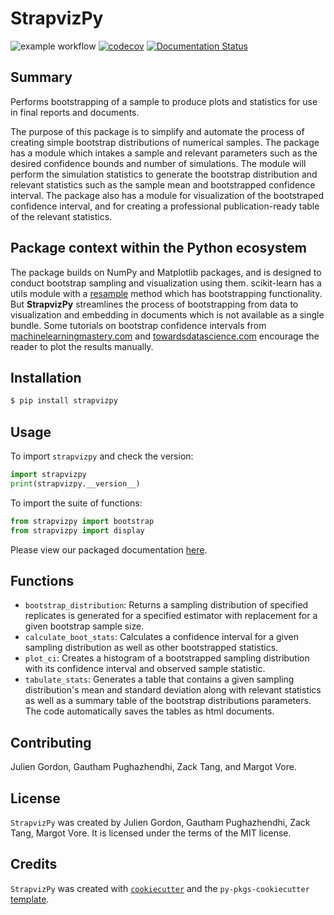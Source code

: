 # StrapvizPy

![example workflow](https://github.com/UBC-MDS/strapvizpy/actions/workflows/ci-cd.yml/badge.svg)
[![codecov](https://codecov.io/gh/UBC-MDS/strapvizpy/branch/main/graph/badge.svg?token=ufgX4eYuYU)](https://codecov.io/gh/UBC-MDS/strapvizpy)
[![Documentation Status](https://readthedocs.org/projects/strapvizpy/badge/?version=latest)](https://strapvizpy.readthedocs.io/en/latest/?badge=latest)

## Summary

Performs bootstrapping of a sample to produce plots and statistics for use in final reports and documents.

The purpose of this package is to simplify and automate the process of creating simple bootstrap distributions of numerical samples. The package has a module which intakes a sample and relevant parameters such as the desired confidence bounds and number of simulations. The module will perform the simulation statistics to generate the bootstrap distribution and relevant statistics such as the sample mean and bootstrapped confidence interval. The package also has a module for visualization of the bootstraped confidence interval, and for creating a professional publication-ready table of the relevant statistics.

## Package context within the Python ecosystem

The package builds on NumPy and Matplotlib packages, and is designed to conduct bootstrap sampling and visualization using them. scikit-learn has a utils module with a [resample](https://scikit-learn.org/stable/modules/generated/sklearn.utils.resample.html) method which has bootstrapping functionality. But **StrapvizPy** streamlines the process of bootstrapping from data to visualization and embedding in documents which is not available as a single bundle. Some tutorials on bootstrap confidence intervals from [machinelearningmastery.com](https://machinelearningmastery.com/calculate-bootstrap-confidence-intervals-machine-learning-results-python/) and [towardsdatascience.com](https://towardsdatascience.com/bootstrapping-using-python-and-r-b112bb4a969e) encourage the reader to plot the results manually.


## Installation

```bash
$ pip install strapvizpy
```

## Usage

To import `strapvizpy` and check the version:

```python
import strapvizpy
print(strapvizpy.__version__)
```

To import the suite of functions:

```python
from strapvizpy import bootstrap
from strapvizpy import display
```

Please view our packaged documentation [here](https://strapvizpy.readthedocs.io/en/latest/).

## Functions

- `bootstrap_distribution`: Returns a sampling distribution of specified replicates is generated for a specified estimator with replacement for a given bootstrap sample size.  
- `calculate_boot_stats`: Calculates a confidence interval for a given sampling distribution as well as other bootstrapped statistics.  
- `plot_ci`: Creates a histogram of a bootstrapped sampling distribution with its confidence interval and observed sample statistic.  
- `tabulate_stats`: Generates a table that contains a given sampling distribution's mean and standard deviation along with relevant statistics as well as a summary table of the bootstrap distributions parameters. The code automatically saves the tables as html documents.

## Contributing
Julien Gordon, Gautham Pughazhendhi, Zack Tang, and Margot Vore.

## License

`StrapvizPy` was created by Julien Gordon, Gautham Pughazhendhi, Zack Tang, Margot Vore. It is licensed under the terms of the MIT license.

## Credits

`StrapvizPy` was created with [`cookiecutter`](https://cookiecutter.readthedocs.io/en/latest/) and the `py-pkgs-cookiecutter` [template](https://github.com/py-pkgs/py-pkgs-cookiecutter).
